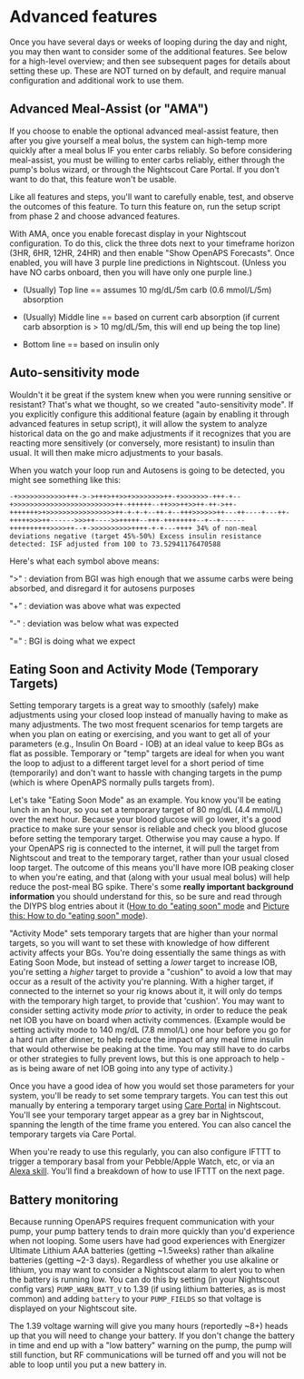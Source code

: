 # Advanced features

Once you have several days or weeks of looping during the day and night, you may then want to consider some of the additional features. See below for a high-level overview; and then see subsequent pages for details about setting these up. These are NOT turned on by default, and require manual configuration and additional work to use them.

## Advanced Meal-Assist (or "AMA")

If you choose to enable the optional advanced meal-assist feature, then after you give yourself a meal bolus, the system can high-temp more quickly after a meal bolus IF you enter carbs reliably. So before considering meal-assist, you must be willing to enter carbs reliably, either through the pump's bolus wizard, or through the Nightscout Care Portal. If you don't want to do that, this feature won't be usable.

Like all features and steps, you'll want to carefully enable, test, and observe the outcomes of this feature. To turn this feature on, run the setup script from phase 2 and choose advanced features. 

With AMA, once you enable forecast display in your Nightscout configuration.  To do this, click the three dots next to your timeframe horizon (3HR, 6HR, 12HR, 24HR) and then enable "Show OpenAPS Forecasts".  Once enabled, you will have 3 purple line predictions in Nightscout. (Unless you have NO carbs onboard, then you will have only one purple line.)

* (Usually) Top line == assumes 10 mg/dL/5m carb (0.6 mmol/L/5m) absorption 

* (Usually) Middle line == based on current carb absorption (if current carb absorption is > 10 mg/dL/5m, this will end up being the top line)

* Bottom line == based on insulin only


## Auto-sensitivity mode

Wouldn't it be great if the system knew when you were running sensitive or resistant? That's what we thought, so we created "auto-sensitivity mode". If you explicitly configure this additional feature (again by enabling it through advanced features in setup script), it will allow the system to analyze historical data on the go and make adjustments if it recognizes that you are reacting more sensitively (or conversely, more resistant) to insulin than usual. It will then make micro adjustments to your basals.

When you watch your loop run and Autosens is going to be detected, you might see something like this:

`-+>>>>>>>>>>>>+++->->+++>++>>+>>>>>>>>++-+>>>>>>>-+++-+--+>>>>>>>>>>>>>>>>>>>>>>>>>++-++++++--++>>>++>>++-++->++-+++++++>+>>>>>>>>>>>>>>>>>++-+-+-+--++-+--+++>>>>>>++---++----+---++-+++++>>>++------>>>++---->>+++++--+++-++++++++--+--+------++++++++++>>>>++--+->>>>>>>>>>++++-+-+---++++ 34% of non-meal deviations negative (target 45%-50%)
Excess insulin resistance detected: ISF adjusted from 100 to 73.52941176470588`

Here's what each symbol above means:

 ">" : deviation from BGI was high enough that we assume carbs were being absorbed, and disregard it for autosens purposes

 "+" : deviation was above what was expected

 "-" : deviation was below what was expected

 "=" : BGI is doing what we expect


## Eating Soon and Activity Mode (Temporary Targets)

Setting temporary targets is a great way to smoothly (safely) make adjustments using your closed loop instead of manually having to make as many adjustments. The two most frequent scenarios for temp targets are when you plan on eating or exercising, and you want to get all of your parameters (e.g., Insulin On Board - IOB) at an ideal value to keep BGs as flat as possible. Temporary or "temp" targets are ideal for when you want the loop to adjust to a different target level for a short period of time (temporarily) and don't want to hassle with changing targets in the pump (which is where OpenAPS normally pulls targets from). 

Let's take "Eating Soon Mode" as an example. You know you'll be eating lunch in an hour, so you set a temporary target of 80 mg/dL (4.4 mmol/L) over the next hour. Because your blood glucose will go lower, it's a good practice to make sure your sensor is reliable and check you blood glucose before setting the temporary target. Otherwise you may cause a hypo. If your OpenAPS rig is connected to the internet, it will pull the target from Nightscout and treat to the temporary target, rather than your usual closed loop target. The outcome of this means you'll have more IOB peaking closer to when you're eating, and that (along with your usual meal bolus) will help reduce the post-meal BG spike. There's some **really important background information** you should understand for this, so be sure and read through the DIYPS blog entries about it ([How to do "eating soon" mode](https://diyps.org/2015/03/26/how-to-do-eating-soon-mode-diyps-lessons-learned/) and [Picture this: How to do "eating soon" mode](https://diyps.org/2016/07/11/picture-this-how-to-do-eating-soon-mode/)).

"Activity Mode" sets temporary targets that are higher than your normal targets, so you will want to set these with knowledge of how different activity affects your BGs. You're doing essentially the same things as with Eating Soon Mode, but instead of setting a *lower* target to increase IOB, you're setting a *higher* target to provide a "cushion" to avoid a low that may occur as a result of the activity you're planning. With a higher target, if connected to the internet so your rig knows about it, it will only do temps with the temporary high target, to provide that 'cushion'. You may want to consider setting activity mode *prior* to activity, in order to reduce the peak net IOB you have on board when activity commences. (Example would be setting activity mode to 140 mg/dL (7.8 mmol/L) one hour before you go for a hard run after dinner, to help reduce the impact of any meal time insulin that would otherwise be peaking at the time. You may still have to do carbs or other strategies to fully prevent lows, but this is one approach to help - as is being aware of net IOB going into any type of activity.)

Once you have a good idea of how you would set those parameters for your system, you'll be ready to set some temprary targets. You can test this out manually by entering a temporary target using [Care Portal](http://www.nightscout.info/wiki/faqs-2/wifi-at-school/nightscout-care-portal) in Nightscout. You'll see your temporary target appear as a grey bar in Nightscout, spanning the length of the time frame you entered. You can also cancel the temporary targets via Care Portal. 

When you're ready to use this regularly, you can also configure IFTTT to trigger a temporary basal from your Pebble/Apple Watch, etc, or via an [Alexa skill](https://github.com/nightscout/cgm-remote-monitor#alexa-amazon-alexa). You'll find a breakdown of how to use IFTTT on the next page.


## Battery monitoring

Because running OpenAPS requires frequent communication with your pump, your pump battery tends to drain more quickly than you'd experience when not looping. Some users have had good experiences with Energizer Ultimate Lithium AAA batteries (getting ~1.5weeks) rather than alkaline batteries (getting ~2-3 days). Regardless of whether you use alkaline or lithium, you may want to consider a Nightscout alarm to alert you to when the battery is running low. You can do this by setting (in your Nightscout config vars) `PUMP_WARN_BATT_V` to 1.39 (if using lithium batteries, as is most common) and adding `battery` to your `PUMP_FIELDS` so that voltage is displayed on your Nightscout site.

The 1.39 voltage warning will give you many hours (reportedly ~8+) heads up that you will need to change your battery. If you don't change the battery in time and end up with a "low battery" warning on the pump, the pump will still function, but RF communications will be turned off and you will not be able to loop until you put a new battery in.
